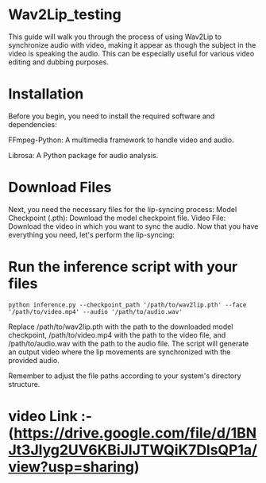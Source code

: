 # Wav2Lip_testing

This guide will walk you through the process of using Wav2Lip to synchronize audio with video, making it appear as though the subject in the video is speaking the audio. This can be especially useful for various video editing and dubbing purposes.

# Installation
Before you begin, you need to install the required software and dependencies:

FFmpeg-Python: A multimedia framework to handle video and audio.

Librosa: A Python package for audio analysis.

# Download Files
Next, you need the necessary files for the lip-syncing process:
Model Checkpoint (.pth): Download the model checkpoint file.
Video File: Download the video in which you want to sync the audio.
Now that you have everything you need, let's perform the lip-syncing:


# Run the inference script with your files
```
python inference.py --checkpoint_path '/path/to/wav2lip.pth' --face '/path/to/video.mp4' --audio '/path/to/audio.wav'
```
Replace /path/to/wav2lip.pth with the path to the downloaded model checkpoint, /path/to/video.mp4 with the path to the video file, and /path/to/audio.wav with the path to the audio file.
The script will generate an output video where the lip movements are synchronized with the provided audio.

Remember to adjust the file paths according to your system's directory structure.

# video Link :- (https://drive.google.com/file/d/1BNJt3Jlyg2UV6KBiJlJTWQiK7DlsQP1a/view?usp=sharing)
